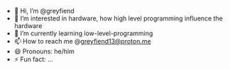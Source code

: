 - 👋 Hi, I’m @greyfiend
- 👀 I’m interested in hardware, how high level programming influence the hardware
- 🌱 I’m currently learning low-level-programming
- 📫 How to reach me @greyfiend13@proton.me
- 😄 Pronouns: he/him
- ⚡ Fun fact: ...

<!---
greyfiend/greyfiend is a ✨ special ✨ repository because its `README.md` (this file) appears on your GitHub profile.
You can click the Preview link to take a look at your changes.
--->
